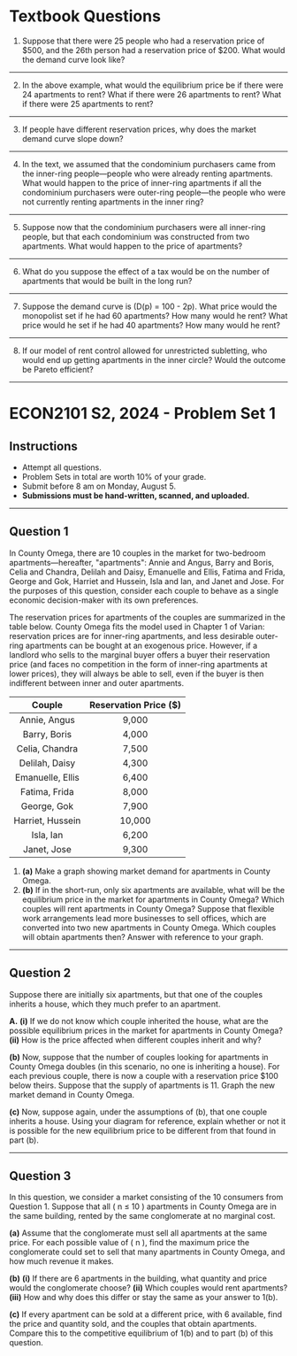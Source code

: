 # Textbook Questions

1. Suppose that there were 25 people who had a reservation price of \$500, and the 26th person had a reservation price of \$200. What would the demand curve look like?
---
2. In the above example, what would the equilibrium price be if there were 24 apartments to rent? What if there were 26 apartments to rent? What if there were 25 apartments to rent?
---
3. If people have different reservation prices, why does the market demand curve slope down?
---
4. In the text, we assumed that the condominium purchasers came from the inner-ring people—people who were already renting apartments. What would happen to the price of inner-ring apartments if all the condominium purchasers were outer-ring people—the people who were not currently renting apartments in the inner ring?
---
5. Suppose now that the condominium purchasers were all inner-ring people, but that each condominium was constructed from two apartments. What would happen to the price of apartments?
---
6. What do you suppose the effect of a tax would be on the number of apartments that would be built in the long run?
---
7. Suppose the demand curve is \(D(p) = 100 - 2p\). What price would the monopolist set if he had 60 apartments? How many would he rent? What price would he set if he had 40 apartments? How many would he rent?
---
8. If our model of rent control allowed for unrestricted subletting, who would end up getting apartments in the inner circle? Would the outcome be Pareto efficient?
---
# ECON2101 S2, 2024 - Problem Set 1

## Instructions
- Attempt all questions.
- Problem Sets in total are worth 10% of your grade.
- Submit before 8 am on Monday, August 5.
- **Submissions must be hand-written, scanned, and uploaded.**

---

## Question 1

In County Omega, there are 10 couples in the market for two-bedroom apartments—hereafter, "apartments": 
Annie and Angus, Barry and Boris, Celia and Chandra, Delilah and Daisy, Emanuelle and Ellis, Fatima and Frida, George and Gok, Harriet and Hussein, Isla and Ian, and Janet and Jose. For the purposes of this question, consider each couple to behave as a single economic decision-maker with its own preferences.

The reservation prices for apartments of the couples are summarized in the table below. County Omega fits the model used in Chapter 1 of Varian: reservation prices are for inner-ring apartments, and less desirable outer-ring apartments can be bought at an exogenous price. However, if a landlord who sells to the marginal buyer offers a buyer their reservation price (and faces no competition in the form of inner-ring apartments at lower prices), they will always be able to sell, even if the buyer is then indifferent between inner and outer apartments.


|      Couple      | Reservation Price ($) |
| :--------------: | :-------------------: |
|   Annie, Angus   |         9,000         |
|   Barry, Boris   |         4,000         |
|  Celia, Chandra  |         7,500         |
|  Delilah, Daisy  |         4,300         |
| Emanuelle, Ellis |         6,400         |
|  Fatima, Frida   |         8,000         |
|   George, Gok    |         7,900         |
| Harriet, Hussein |        10,000         |
|    Isla, Ian     |         6,200         |
|   Janet, Jose    |         9,300         |



1. **(a)** Make a graph showing market demand for apartments in County Omega.
2. **(b)** If in the short-run, only six apartments are available, what will be the equilibrium price in the market for apartments in County Omega? Which couples will rent apartments in County Omega? Suppose that flexible work arrangements lead more businesses to sell offices, which are converted into two new apartments in County Omega. Which couples will obtain apartments then? Answer with reference to your graph.

---

## Question 2

Suppose there are initially six apartments, but that one of the couples inherits a house, which they much prefer to an apartment.

**A.** **(i)** If we do not know which couple inherited the house, what are the possible equilibrium prices in the market for apartments in County Omega? **(ii)** How is the price affected when different couples inherit and why?

**(b)** Now, suppose that the number of couples looking for apartments in County Omega doubles (in this scenario, no one is inheriting a house). For each previous couple, there is now a couple with a reservation price $100 below theirs. Suppose that the supply of apartments is 11. Graph the new market demand in County Omega.

**(c)** Now, suppose again, under the assumptions of (b), that one couple inherits a house. Using your diagram for reference, explain whether or not it is possible for the new equilibrium price to be different from that found in part (b).

---

## Question 3

In this question, we consider a market consisting of the 10 consumers from Question 1. Suppose that all \( n $\leq$ 10 \) apartments in County Omega are in the same building, rented by the same conglomerate at no marginal cost.

**(a)** Assume that the conglomerate must sell all apartments at the same price. For each possible value of \( n \), find the maximum price the conglomerate could set to sell that many apartments in County Omega, and how much revenue it makes.

**(b)** 
    **(i)** If there are 6 apartments in the building, what quantity and price would the conglomerate choose?
    **(ii)** Which couples would rent apartments?
    **(iii)** How and why does this differ or stay the same as your answer to 1(b).

**(c)** If every apartment can be sold at a different price, with 6 available, find the price and quantity sold, and the couples that obtain apartments. Compare this to the competitive equilibrium of 1(b) and to part (b) of this question.


